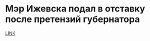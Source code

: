 # Мэр Ижевска подал в отставку после претензий губернатора



[LINK](https://varlamov.ru/2905100.html)